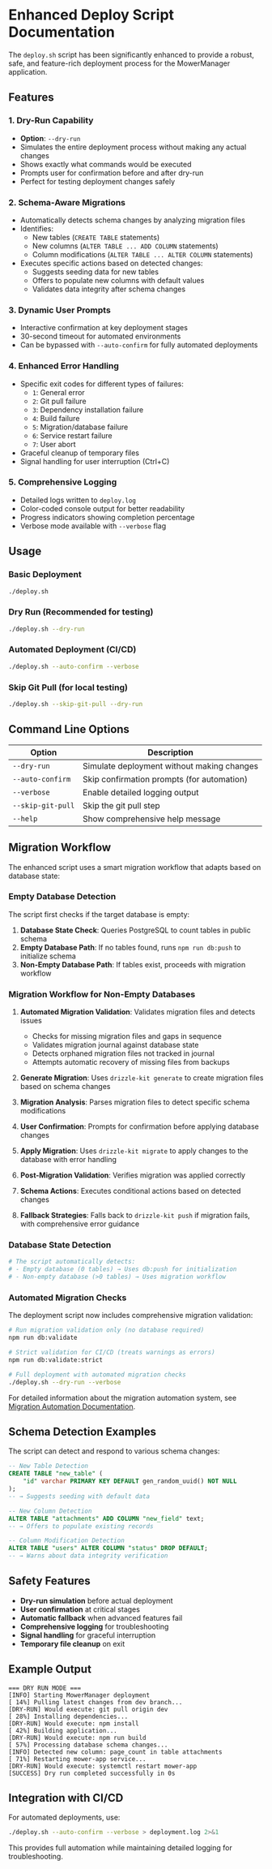 # Enhanced Deploy Script Documentation

The `deploy.sh` script has been significantly enhanced to provide a robust, safe, and feature-rich deployment process for the MowerManager application.

## Features

### 1. Dry-Run Capability
- **Option**: `--dry-run`
- Simulates the entire deployment process without making any actual changes
- Shows exactly what commands would be executed
- Prompts user for confirmation before and after dry-run
- Perfect for testing deployment changes safely

### 2. Schema-Aware Migrations
- Automatically detects schema changes by analyzing migration files
- Identifies:
  - New tables (`CREATE TABLE` statements)
  - New columns (`ALTER TABLE ... ADD COLUMN` statements)
  - Column modifications (`ALTER TABLE ... ALTER COLUMN` statements)
- Executes specific actions based on detected changes:
  - Suggests seeding data for new tables
  - Offers to populate new columns with default values
  - Validates data integrity after schema changes

### 3. Dynamic User Prompts
- Interactive confirmation at key deployment stages
- 30-second timeout for automated environments
- Can be bypassed with `--auto-confirm` for fully automated deployments

### 4. Enhanced Error Handling
- Specific exit codes for different types of failures:
  - `1`: General error
  - `2`: Git pull failure
  - `3`: Dependency installation failure
  - `4`: Build failure
  - `5`: Migration/database failure
  - `6`: Service restart failure
  - `7`: User abort
- Graceful cleanup of temporary files
- Signal handling for user interruption (Ctrl+C)

### 5. Comprehensive Logging
- Detailed logs written to `deploy.log`
- Color-coded console output for better readability
- Progress indicators showing completion percentage
- Verbose mode available with `--verbose` flag

## Usage

### Basic Deployment
```bash
./deploy.sh
```

### Dry Run (Recommended for testing)
```bash
./deploy.sh --dry-run
```

### Automated Deployment (CI/CD)
```bash
./deploy.sh --auto-confirm --verbose
```

### Skip Git Pull (for local testing)
```bash
./deploy.sh --skip-git-pull --dry-run
```

## Command Line Options

| Option | Description |
|--------|-------------|
| `--dry-run` | Simulate deployment without making changes |
| `--auto-confirm` | Skip confirmation prompts (for automation) |
| `--verbose` | Enable detailed logging output |
| `--skip-git-pull` | Skip the git pull step |
| `--help` | Show comprehensive help message |

## Migration Workflow

The enhanced script uses a smart migration workflow that adapts based on database state:

### Empty Database Detection

The script first checks if the target database is empty:

1. **Database State Check**: Queries PostgreSQL to count tables in public schema
2. **Empty Database Path**: If no tables found, runs `npm run db:push` to initialize schema
3. **Non-Empty Database Path**: If tables exist, proceeds with migration workflow

### Migration Workflow for Non-Empty Databases

1. **Automated Migration Validation**: Validates migration files and detects issues
   - Checks for missing migration files and gaps in sequence  
   - Validates migration journal against database state
   - Detects orphaned migration files not tracked in journal
   - Attempts automatic recovery of missing files from backups

2. **Generate Migration**: Uses `drizzle-kit generate` to create migration files based on schema changes

3. **Migration Analysis**: Parses migration files to detect specific schema modifications

4. **User Confirmation**: Prompts for confirmation before applying database changes

5. **Apply Migration**: Uses `drizzle-kit migrate` to apply changes to the database with error handling

6. **Post-Migration Validation**: Verifies migration was applied correctly

7. **Schema Actions**: Executes conditional actions based on detected changes

8. **Fallback Strategies**: Falls back to `drizzle-kit push` if migration fails, with comprehensive error guidance

### Database State Detection

```bash
# The script automatically detects:
# - Empty database (0 tables) → Uses db:push for initialization
# - Non-empty database (>0 tables) → Uses migration workflow
```

### Automated Migration Checks

The deployment script now includes comprehensive migration validation:

```bash
# Run migration validation only (no database required)
npm run db:validate

# Strict validation for CI/CD (treats warnings as errors)  
npm run db:validate:strict

# Full deployment with automated migration checks
./deploy.sh --dry-run --verbose
```

For detailed information about the migration automation system, see [Migration Automation Documentation](migration-automation.md).

## Schema Detection Examples

The script can detect and respond to various schema changes:

```sql
-- New Table Detection
CREATE TABLE "new_table" (
    "id" varchar PRIMARY KEY DEFAULT gen_random_uuid() NOT NULL
);
-- → Suggests seeding with default data

-- New Column Detection  
ALTER TABLE "attachments" ADD COLUMN "new_field" text;
-- → Offers to populate existing records

-- Column Modification Detection
ALTER TABLE "users" ALTER COLUMN "status" DROP DEFAULT;
-- → Warns about data integrity verification
```

## Safety Features

- **Dry-run simulation** before actual deployment
- **User confirmation** at critical stages
- **Automatic fallback** when advanced features fail
- **Comprehensive logging** for troubleshooting
- **Signal handling** for graceful interruption
- **Temporary file cleanup** on exit

## Example Output

```
=== DRY RUN MODE ===
[INFO] Starting MowerManager deployment
[ 14%] Pulling latest changes from dev branch...
[DRY-RUN] Would execute: git pull origin dev
[ 28%] Installing dependencies...
[DRY-RUN] Would execute: npm install
[ 42%] Building application...
[DRY-RUN] Would execute: npm run build
[ 57%] Processing database schema changes...
[INFO] Detected new column: page_count in table attachments
[ 71%] Restarting mower-app service...
[DRY-RUN] Would execute: systemctl restart mower-app
[SUCCESS] Dry run completed successfully in 0s
```

## Integration with CI/CD

For automated deployments, use:
```bash
./deploy.sh --auto-confirm --verbose > deployment.log 2>&1
```

This provides full automation while maintaining detailed logging for troubleshooting.